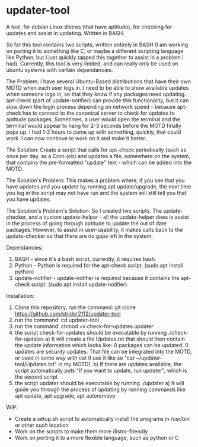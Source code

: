 # updater-tool
A tool, for debian Linux distros (that have aptitude), for checking for updates and assist in updating. Written in BASH.

So far this tool contains two scripts, written entirely in BASH (I am working on porting it to something like C, or maybe a different scripting language like Python, but I just quickly tapped this together to assist in a problem I had). Currently, this tool is very limited, and can really only be used on ubuntu systems with certain dependancies.

The Problem: I have several Ubuntu-Based distributions that have their own MOTD when each user logs in. I need to be able to show available updates when someone logs in, so that they know if any packages need updating. apt-check (part of update-notifier) can provide this functionality, but it can slow down the login process depending on network speed - because apt-check has to connect to the canonical server to check for updates to aptitude packages. Sometimes, a user would open the terminal and the terminal would appear to hang for 2-3 seconds before the MOTD finally pops up. I had 1-2 hours to come up with something, quickly, that could work. I can now continue to work on it and make it better.

The Solution: Create a script that calls for apt-check periodically (such as once per day, as a Cron-job) and updates a file, somewhere on the system, that contains the pre-formatted "update" text - which can be added into the MOTD.

The Solution's Problem: This makes a problem where, if you see that you have updates and you update by running apt update/upgrade, the next time you log in the script may not have run and the system will still tell you that you have updates.

The Solution's Problem's Solution: So I created two scripts. The update-checker, and a custom update-helper - all the update-helper does is assist in the process of going through aptitude to update the out of date packages. However, to assist in user-usability, it makes calls back to the update-checker so that there are no gaps left in the system.

Dependancies:
  1. BASH - since it's a bash script, currently, it requires bash. 
  2. Python - Python is required for the apt-check script. (sudo apt install python)
  3. update-notifier - update-notifier is required because it contains the apt-check script. (sudo apt install update-notifier)
  
Installation:
  1. Clone this repository, run the command: git clone https://github.com/strider2112/updater-tool
  2. run the command: cd updater-tool
  3. run the command: chmod +x check-for-updates updater
  4. the script check-for-updates should be executable by running ./check-for-updates
      a) It will create a file Updates.txt that should then contain the update information which looks like:
        0 packages can be updated.
        0 updates are security updates.
         That file can be integrated into the MOTD, or used in some way with cat (I use it like so "cat ~/updater-tool/Updates.txt" in my MOTD).
      b) If there are updates available, the script automatically puts "If you want to update, run updater", which is the second script
  5. the script updater should be executable by running ./updater
      a) It will guide you through the process of updating by running commands like apt update, apt upgrade, apt autoremove
      
WIP:
- Create a setup.sh script to automatically install the programs in /usr/bin or other such location
- Work on the scripts to make them more distro-friendly
- Work on porting it to a more flexible language, such as python or C
